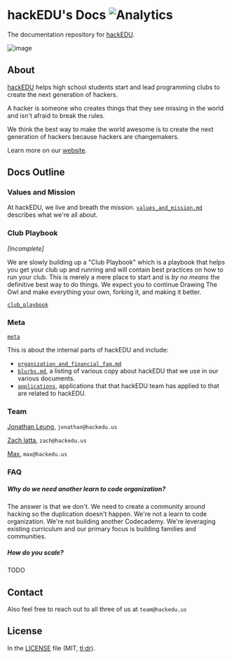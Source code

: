 # hackEDU's Docs ![Analytics](https://ga-beacon.appspot.com/UA-47724303-2/docs/readme?pixel)

The documentation repository for [hackEDU](http://hackedu.us).

![image](http://f.cl.ly/items/433h2N2d2Y3d0W1a3T27/Image%202015-02-06%20at%2012.21.45%20PM.png)

## About

[hackEDU](http://hackedu.us) helps high school students start and lead programming clubs to create the next generation of hackers. 

A hacker is someone who creates things that they see missing in the world and isn't afraid to break the rules.

We think the best way to make the world awesome is to create the next generation of hackers because hackers are changemakers.

Learn more on our  [website](http://hackedu.us).

## Docs Outline

### Values and Mission

At hackEDU, we live and breath the mission. [`values_and_mission.md`](values_and_mission.md) describes what we're all about.

### Club Playbook

*[Incomplete]*

We are slowly building up a "Club Playbook" which is a playbook that helps you get your club up and running and will contain best practices on how to run your club. This is merely a mere place to start and is *by no means* the definitive best way to do things. We expect you to continue Drawing The Owl and make everything your own, forking it, and making it better.

[`club_playbook`](club_playbook)

### Meta

[`meta`](meta)

This is about the internal parts of hackEDU and include:

- [`organization_and_financial_faq.md`](meta/organization_and_financial_faq.md)
- [`blurbs.md`](meta/blurbs.md), a listing of various copy about hackEDU that we use in our various documents.
- [`applications`](meta/applications), applications that that hackEDU team has applied to that are related to hackEDU.

### Team

[Jonathan Leung](http://jonl.org), `jonathan@hackedu.us`

[Zach latta](http://zachlatta.com), `zach@hackedu.us`

[Max](https://github.com/MaxWofford), `max@hackedu.us`

### FAQ

##### Why do we need another learn to code organization?

The answer is that we don't. We need to create a community around hacking so
the duplication doesn't happen. We're not a learn to code organization. We're
not building another Codecademy. We're leveraging existing curriculum and
our primary focus is building families and communities.

##### How do you scale?

TODO

## Contact

Also feel free to reach out to all three of us at `team@hackedu.us`

## License

In the [LICENSE](LICENSE) file
(MIT, [tl;dr](https://tldrlegal.com/license/mit-license)).
